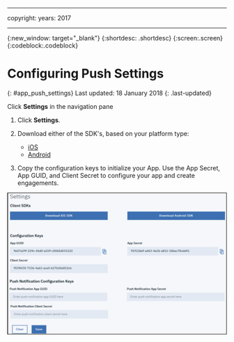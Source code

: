 
---

copyright:
 years: 2017

---

{:new_window: target="_blank"}
{:shortdesc: .shortdesc}
{:screen:.screen}
{:codeblock:.codeblock}

# Configuring Push Settings
{: #app_push_settings}
Last updated: 18 January 2018
{: .last-updated}


Click **Settings** in the navigation pane

1. Click **Settings**.
1. Download either of the SDK's, based on your platform type:
	- [iOS](https://github.ibm.com/Engage/bms-clientsdk-ios-swift-engage)
	- [Android](https://github.ibm.com/Engage/bms-clientsdk-android-engage)

2. Copy the configuration keys to initialize your App. Use the App Secret, App GUID, and Client Secret to configure your app and create engagements.


![Configure Push Settings](images/engagement_push_settings1.png)


